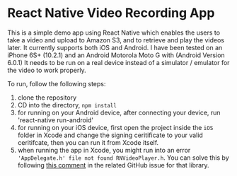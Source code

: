 # React Native Video Recording App

This is a simple demo app using React Native which enables the users to take a video and upload to Amazon S3, and to retrieve and play the videos later. It currently supports both iOS and Android. I have been tested on an iPhone 6S+ (10.2.1) and an Android Motorola Moto G with (Android Version 6.0.1)
It needs to be run on a real device instead of a simulator / emulator for the video to work properly.

To run, follow the following steps:
1. clone the repository
2. CD into the directory, `npm install`
3. for running on your Android device, after connecting your device, run 'react-native run-android'
4. for running on your iOS device, first open the project inside the `iOS` folder in Xcode and change the signing ceritificate to your valid ceritifcate, then you can run it from Xcode itself.
5. when running the app in Xcode, you might run into an error `'AppDelegate.h' file not found RNVideoPlayer.h`. You can solve this by following [this comment](https://github.com/BondGoat/react-native-native-video-player/issues/4#issuecomment-309253922) in the related GitHub issue for that library.

